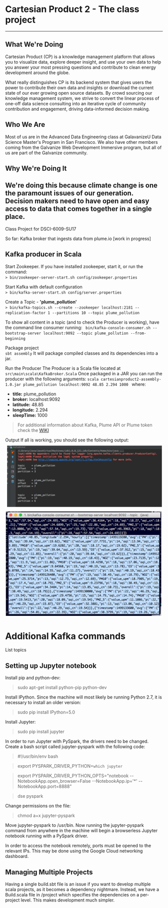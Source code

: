 # Cartesian Product 2 - The class project
---
## What We're Doing
Cartesian Product (CP) is a knowledge management platform that allows you to visualize data, explore deeper insight, and use your own data to help you answer your most pressing questions and contribute to clean energy development around the globe.

What really distinguishes CP is its backend system that gives users the power to contribute their own data and insights or download the current state of our ever growing open source datasets. By crowd sourcing our knowledge management system, we strive to convert the linear process of one-off data science consulting into an iterative cycle of community contribution and engagement, driving data-informed decision making.

## Who We Are
Most of us are in the Advanced Data Engineering class at GalavanizeU Data Science Master's Program in San Francisco. We also have other members coming from the Galvanize Web Development Immersive program, but all of us are part of the Galvanize community. 

## Why We're Doing It 
We're doing this because climate change is one the paramount issues of our generation. Decision makers need to have open and  easy access to data that comes together in a single place.
---
Class Project for DSCI-6009-SU17

So far:
 Kafka broker that ingests data from plume.io [work in progress]




## Kafka producer in Scala

Start Zookeeper.
If you have installed zookeeper, start it, or run the command:     
`> bin/zookeeper-server-start.sh config/zookeeper.properties`

Start Kafka with default configuration               
`> bin/kafka-server-start.sh config/server.properties`

Create a Topic - **'plume_pollution'**        
`> bin/kafka-topics.sh --create --zookeeper localhost:2181 --replication-factor 1 --partitions 10 --topic plume_pollution`

To show all content in a topic (and to check the Producer is working), have the command line consumer running:
` bin/kafka-console-consumer.sh --bootstrap-server localhost:9092 --topic plume_pollution --from-beginning`


Package project       
`sbt assembly`
It will package compiled classes and its dependencies into a jar.

Run the Producer
The Producer is a Scala file located at `src\main\scala\KafkaBroker.Scala`
Once packaged in a JAR you can run the producer with the following arguments:
`scala cartesianproduct2-assembly-1.0.jar plume_pollution localhost:9092 48.85 2.294 1000 `
where:
+ __title:__ plume_pollution
+ __broker:__ localhost:9092
+ __latitude:__ 48.85
+ __longitude:__ 2.294
+ __sleepTime:__ 1000

> For additional information about Kafka, Plume API or Plume token check the [WIKI](https://github.com/zipfian/cartesianproduct2/wiki)

Output
If all is working, you should see the following output:
![IntelliJ Producer Output ](https://raw.githubusercontent.com/gth158a/experience/master/kafka/images/intellij_producer_output.png)
![Terminal Kafka Consumer Output ](https://raw.githubusercontent.com/gth158a/experience/master/kafka/images/kafka_consumer_output.png)

# Additional Kafka commands
List topics

## Setting up Jupyter notebook

Install pip and python-dev:

> sudo apt-get install python-pip python-dev

Install IPython. Since the machine will most likely be running Python 2.7, it is necessary to install an older version:

> sudo pip install IPython=5.0

Install Jupyter:

> sudo pip install jupyter

In order to run Jupyter with PySpark, the drivers need to be changed. Create a bash script called jupyter-pyspark with the following code:

> #!/usr/bin/env bash

> export PYSPARK_DRIVER_PYTHON=`which jupyter`

> export PYSPARK_DRIVER_PYTHON_OPTS="notebook --NotebookApp.open_browser=False --NotebookApp.ip='*' --NotebookApp.port=8888"

> dse pyspark

Change permissions on the file:

> chmod a+x jupyter-pyspark

Move jupyter-pyspark to /usr/bin. Now running the jupyter-pyspark command from anywhere in the machine will begin a browserless Jupyter notebook running with a PySpark driver.

In order to access the notebook remotely, ports must be opened to the relevant IPs. This may be done using the Google Cloud networking dashboard.

## Managing Multiple Projects

Having a single build.sbt file is an issue if you want to develop multiple scala projects, as it becomes a dependency nightmare. Instead, we have a Build.scala file in /project which specifies the dependencies on a per-project level. This makes development much simpler.  



